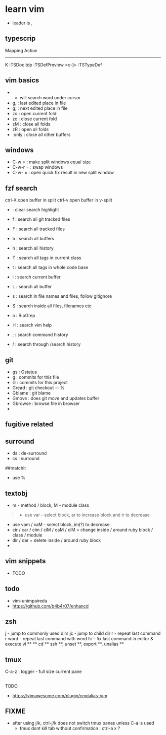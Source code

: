 # learn vim
- leader is ,

## typescrip
Mapping        Action
-------------  --------------
K              :TSDoc
<leader>tdp    :TSDefPreview
<c-]>          :TSTypeDef

## vim basics
- * will search word under cursor
- g, : last edited place in file
- g; : next edited place in file
- zo : open current fold
- zc : close current fold
- zM : close all folds
- zR : open all folds
- :only : close all other buffers

## windows
- C-w = : make split windows equal size
- C-w-r = : swap windows
- C-w-<CR> = : open quick fix result in new split window

## fzf search
ctrl-X open buffer in split
ctrl-v open buffer in v-split 
- <Leader> <SPACE> : clear search highlight
- <Leader> f : search all git tracked files
- <Leader> F : search all tracked files
- <Leader> b : search all buffers
- <Leader> h : search all history
- <Leader> T : search all tags in current class
- <Leader> t : search all tags in whole code base

- <Leader> l : search current buffer
- <Leader> L : search all buffer

- <Leader> s : search in file names and files, follow gitignore
- <Leader> S : search inside all files, filenames etc
- <Leader> a : RipGrep

- <Leader> H : search vim help

- <Leader> ; : search command history
- <Leader> / : search through /search history

## git
- <leader> gs : Gstatus
- <Leader> g : commits for this file
- <Leader> G : commits for this project
- Gread : git checkout -- %
- Gblame : git blame
- Gmove : does git move and updates buffer
- Gbrowse : browse file in browser
-

## fugitive related

## surround
- ds : de-surround
- cs : surround

##matchit
- use %

## textobj
- m - method / block, M - module class
> - use var - select block, ar to increase block and ir to decrease
- use vam / vaM - select block, im(?) to decrease
- cir / car / cim / ciM / caM / ciM = change inside / around ruby block / class / module
- dir / dar = delete inside / around ruby block
- 

## vim snippets
- TODO

## todo
- vim-unimpaireda
- https://github.com/b4b4r07/enhancd

## zsh
j - jump to commonly used dirs
jc - jump to child dir
r - repeat last command
r word - repeat last command with word
fc - fix last command in editor & execute
vi ** **<TAB>
cd ** <TAB>
ssh **, unset **, export **, unalias **

## tmux
C-a-z : togger - full size current pane

##
TODO
- https://vimawesome.com/plugin/cmdalias-vim

## FIXME
- after using j/k, ctrl-j/k does not switch tmux panes unless C-a is used
    - tmux dont kill tab without confirmation : ctrl-a x ?

